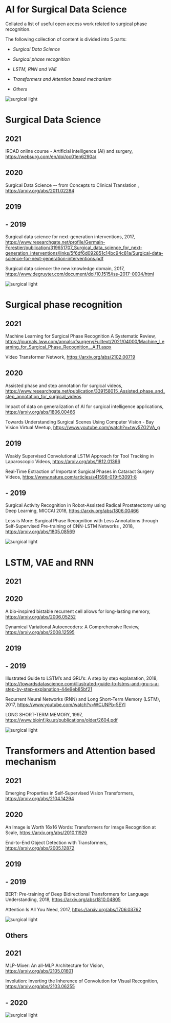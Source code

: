 # AI for Surgical Data Science
Collated a list of useful open access work related to surgical phase recognition.

The following collection of content is divided into 5 parts:

- _Surgical Data Science_

- _Surgical phase recognition_

- _LSTM, RNN and VAE_

- _Transformers and Attention based mechanism_

- _Others_

![surgical light](images/surgical_lamp.jpg)

# Surgical Data Science

## 2021

IRCAD online course - Artificial intelligence (AI) and surgery, <https://websurg.com/en/doi/oc01en6290a/>

## 2020

Surgical Data Science -- from Concepts to Clinical Translation
, <https://arxiv.org/abs/2011.02284>

## 2019

## - 2019

Surgical data science for next-generation interventions, 2017, <https://www.researchgate.net/profile/Germain-Forestier/publication/319651707_Surgical_data_science_for_next-generation_interventions/links/5f6df6d092851c14bc94c81a/Surgical-data-science-for-next-generation-interventions.pdf>

Surgical data science: the new knowledge domain, 2017, <https://www.degruyter.com/document/doi/10.1515/iss-2017-0004/html>

![surgical light](images/surgical_lamp_1.jpg)

# Surgical phase recognition

## 2021

Machine Learning for Surgical Phase Recognition
A Systematic Review, <https://journals.lww.com/annalsofsurgery/Fulltext/2021/04000/Machine_Learning_for_Surgical_Phase_Recognition__A.11.aspx>

Video Transformer Network, <https://arxiv.org/abs/2102.00719>

## 2020

Assisted phase and step annotation for surgical videos, <https://www.researchgate.net/publication/339158015_Assisted_phase_and_step_annotation_for_surgical_videos>

Impact of data on generalization of AI for surgical intelligence applications, <https://arxiv.org/abs/1806.00466>

Towards Understanding Surgical Scenes Using Computer Vision - Bay Vision Virtual Meetup, <https://www.youtube.com/watch?v=twy5ZG2VA_g>

## 2019

Weakly Supervised Convolutional LSTM Approach for Tool Tracking in Laparoscopic Videos, <https://arxiv.org/abs/1812.01366>

Real-Time Extraction of Important Surgical Phases in Cataract Surgery Videos, <https://www.nature.com/articles/s41598-019-53091-8>

## - 2019

Surgical Activity Recognition in Robot-Assisted Radical Prostatectomy using Deep Learning, MICCAI 2018, <https://arxiv.org/abs/1806.00466>

Less is More: Surgical Phase Recognition with Less Annotations through Self-Supervised Pre-training of CNN-LSTM Networks
, 2018, <https://arxiv.org/abs/1805.08569>

![surgical light](images/surgical_lamp_2.jpg)

# LSTM, VAE and RNN

## 2021

## 2020

A bio-inspired bistable recurrent cell allows for long-lasting memory, <https://arxiv.org/abs/2006.05252>

Dynamical Variational Autoencoders: A Comprehensive Review, <https://arxiv.org/abs/2008.12595>

## 2019

## - 2019

Illustrated Guide to LSTM’s and GRU’s: A step by step explanation, 2018, <https://towardsdatascience.com/illustrated-guide-to-lstms-and-gru-s-a-step-by-step-explanation-44e9eb85bf21>

Recurrent Neural Networks (RNN) and Long Short-Term Memory (LSTM), 2017, <https://www.youtube.com/watch?v=WCUNPb-5EYI>

LONG SHORT-TERM MEMORY, 1997, <https://www.bioinf.jku.at/publications/older/2604.pdf>

![surgical light](images/surgical_lamp_3.jpg)

# Transformers and Attention based mechanism

## 2021

Emerging Properties in Self-Supervised Vision Transformers, <https://arxiv.org/abs/2104.14294>

## 2020

An Image is Worth 16x16 Words: Transformers for Image Recognition at Scale, <https://arxiv.org/abs/2010.11929>

End-to-End Object Detection with Transformers, <https://arxiv.org/abs/2005.12872>

## 2019

## - 2019

BERT: Pre-training of Deep Bidirectional Transformers for Language Understanding, 2018, <https://arxiv.org/abs/1810.04805>

Attention Is All You Need, 2017, <https://arxiv.org/abs/1706.03762>

![surgical light](images/surgical_lamp_4.jpg)

## Others

## 2021

MLP-Mixer: An all-MLP Architecture for Vision, <https://arxiv.org/abs/2105.01601>

Involution: Inverting the Inherence of Convolution for Visual Recognition, <https://arxiv.org/abs/2103.06255>

## - 2020

![surgical light](images/surgical_lamp_5.jpg)


